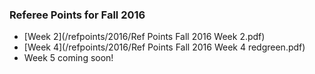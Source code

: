 ### Referee Points for Fall 2016

<!--
The point system has been revamped this year.  Here's the deal:

Each team playing in the U10 through U14 divisions is required to earn a minimum number of referee points to be eligible for playoffs.

Please don't let your child's team be the one to be excluded from the playoffs due to insufficient referee points.  The time to sign up and earn points in **now**.  The region board will not be receptive to requests for exceptions to earning the minimum number of required points.

Minimum referee point requirements differ by division.  The minimum referee points required for the teams that you are earning points for are as follows:

* U10 - 140 points in Weeks 1-7 and 60 points in Weeks 8-10

* U11 Extra - 98 points in Weeks 1-7 and 42 points in Weeks 8-10

* U12 - 196 points in Weeks 1-7 and 84 points in Weeks 8-10

* U13 Extra - 126 points in Weeks 1-7 and 54 points in Weeks 8-10

* U14 - 126 points in Weeks 1-7 and 54 points in Weeks 8-10


Referees and AR's will earn points as follows:
<pre>
Match Covered        Referee     AR
  U10                20          10
  U11 or U12         28          14
  U13 and up         36          18
</pre>
-->

* [Week 2](/refpoints/2016/Ref Points Fall 2016 Week 2.pdf)
* [Week 4](/refpoints/2016/Ref Points Fall 2016 Week 4 redgreen.pdf)
* Week 5 coming soon!
